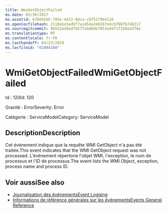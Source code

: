 ```yaml
---
title: WmiGetObjectFailed
ms.date: 03/30/2017
ms.assetid: 676691b5-705e-4422-8dca-c6f517964116
ms.openlocfilehash: 2110ebe5edbf7ac454a34826fe4cb7607b748217
ms.sourcegitcommit: 9b552addadfb57fab0b9e7852ed4f1f1b8a42f8e
ms.translationtype: MT
ms.contentlocale: fr-FR
ms.lasthandoff: 04/23/2019
ms.locfileid: "61944168"
---
```

# <a name="wmigetobjectfailed"></a><span data-ttu-id="45a86-102">WmiGetObjectFailed</span><span class="sxs-lookup"><span data-stu-id="45a86-102">WmiGetObjectFailed</span></span>
<span data-ttu-id="45a86-103">Id : 120</span><span class="sxs-lookup"><span data-stu-id="45a86-103">Id: 120</span></span>  
  
 <span data-ttu-id="45a86-104">Gravité : Error</span><span class="sxs-lookup"><span data-stu-id="45a86-104">Severity: Error</span></span>  
  
 <span data-ttu-id="45a86-105">Catégorie : ServiceModel</span><span class="sxs-lookup"><span data-stu-id="45a86-105">Category: ServiceModel</span></span>  
  
## <a name="description"></a><span data-ttu-id="45a86-106">Description</span><span class="sxs-lookup"><span data-stu-id="45a86-106">Description</span></span>  
 <span data-ttu-id="45a86-107">Cet événement indique que la requête WMI GetObject n'a pas été traitée.</span><span class="sxs-lookup"><span data-stu-id="45a86-107">This event indicates that the WMI GetObject request was not processed.</span></span> <span data-ttu-id="45a86-108">L'événement répertorie l'objet WMI, l'exception, le nom de processus et l'ID de processus.</span><span class="sxs-lookup"><span data-stu-id="45a86-108">The event lists the WMI Object, exception, process name and process ID.</span></span>  
  
## <a name="see-also"></a><span data-ttu-id="45a86-109">Voir aussi</span><span class="sxs-lookup"><span data-stu-id="45a86-109">See also</span></span>

- [<span data-ttu-id="45a86-110">Journalisation des événements</span><span class="sxs-lookup"><span data-stu-id="45a86-110">Event Logging</span></span>](../../../../../docs/framework/wcf/diagnostics/event-logging/index.md)
- [<span data-ttu-id="45a86-111">Informations de référence générales sur les événements</span><span class="sxs-lookup"><span data-stu-id="45a86-111">Events General Reference</span></span>](../../../../../docs/framework/wcf/diagnostics/event-logging/events-general-reference.md)
